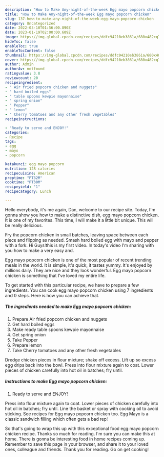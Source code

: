 ```yaml
---
description: "How to Make Any-night-of-the-week Egg mayo popcorn chicken"
title: "How to Make Any-night-of-the-week Egg mayo popcorn chicken"
slug: 137-how-to-make-any-night-of-the-week-egg-mayo-popcorn-chicken
category: Uncategorized
date: 2022-03-10T01:56:00.890Z
date: 2023-01-19T02:00:00.609Z
image: https://img-global.cpcdn.com/recipes/ddfc94210eb3861a/680x482cq70/egg-mayo-popcorn-chicken-recipe-main-photo.jpg
hideToc: false
enableToc: true
enableTocContent: false
thumbnail: https://img-global.cpcdn.com/recipes/ddfc94210eb3861a/680x482cq70/egg-mayo-popcorn-chicken-recipe-main-photo.jpg
cover: https://img-global.cpcdn.com/recipes/ddfc94210eb3861a/680x482cq70/egg-mayo-popcorn-chicken-recipe-main-photo.jpg
author: Admin
authorAv: notfound
ratingvalue: 3.8
reviewcount: 20
recipeingredient:
- " Air fried popcorn chicken and nuggets"
- " hard boiled eggs"
- " table spoons kewpie mayonnaise"
- " spring onion"
- " Pepper"
- " lemon"
- " Cherry tomatoes and any other fresh vegetables"
recipeinstructions:

- "Ready to serve and ENJOY!"
categories:
- Recipe
tags:
- egg
- mayo
- popcorn

katakunci: egg mayo popcorn 
nutrition: 128 calories
recipecuisine: American
preptime: "PT32M"
cooktime: "PT30M"
recipeyield: "1"
recipecategory: Lunch

---
```



Hello everybody, it's me again, Dan, welcome to our recipe site. Today, I'm gonna show you how to make a distinctive dish, egg mayo popcorn chicken. It is one of my favorites. This time, I will make it a little bit unique. This will be really delicious.

Fry the popcorn chicken in small batches, leaving space between each piece and flipping as needed. Smash hard boiled egg with mayo and pepper with a fork. Hi Guys!this is my first video. In today&#39;s video I&#39;m sharing with you how to make a very easy and.

Egg mayo popcorn chicken is one of the most popular of recent trending meals in the world. It is simple, it's quick, it tastes yummy. It's enjoyed by millions daily. They are nice and they look wonderful. Egg mayo popcorn chicken is something that I've loved my entire life.


To get started with this particular recipe, we have to prepare a few ingredients. You can cook egg mayo popcorn chicken using 7 ingredients and 0 steps. Here is how you can achieve that.

<!--inarticleads1-->

##### The ingredients needed to make Egg mayo popcorn chicken:

1. Prepare  Air fried popcorn chicken and nuggets
1. Get  hard boiled eggs
1. Make ready  table spoons kewpie mayonnaise
1. Get  spring onion
1. Take  Pepper
1. Prepare  lemon
1. Take  Cherry tomatoes and any other fresh vegetables


Dredge chicken pieces in flour mixture; shake off excess. Lift up so excess egg drips back into the bowl. Press into flour mixture again to coat. Lower pieces of chicken carefully into hot oil in batches; fry until. 

<!--inarticleads2-->

##### Instructions to make Egg mayo popcorn chicken:


1. Ready to serve and ENJOY!

Press into flour mixture again to coat. Lower pieces of chicken carefully into hot oil in batches; fry until. Line the basket or spray with cooking oil to avoid sticking. See recipes for Egg mayo popcorn chicken too. Egg Mayo is a classic sandwich filling which often gets a bad rep! 

So that's going to wrap this up with this exceptional food egg mayo popcorn chicken recipe. Thanks so much for reading. I'm sure you can make this at home. There is gonna be interesting food in home recipes coming up. Remember to save this page in your browser, and share it to your loved ones, colleague and friends. Thank you for reading. Go on get cooking!
